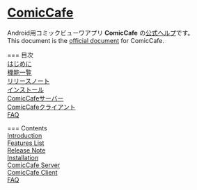 **[ComicCafe](https://play.google.com/store/apps/details?id=com.burton999.cc.client)**
=============
Android用コミックビューワアプリ **ComicCafe** の[公式ヘルプ](#japanese)です。  
This document is the [official document](#english) for ComicCafe.

===
<a name ="japanese">目次</a>  
[はじめに](documents/ja/Introduction.mkd)  
[機能一覧](documents/ja/FeaturesList.mkd)  
[リリースノート](documents/ja/ReleaseNote.mkd)  
[インストール](documents/ja/Installation.mkd)  
[ComicCafeサーバー](documents/ja/Server.mkd)  
[ComicCafeクライアント](documents/ja/Client.mkd)  
[FAQ](documents/ja/FAQ.mkd)  

===
<a name ="english">Contents</a>  
[Introduction](documents/en/Introduction.mkd)  
[Features List](documents/en/FeaturesList.mkd)  
[Release Note](documents/en/ReleaseNote.mkd)  
[Installation](documents/en/Installation.mkd)  
[ComicCafe Server](documents/en/Server.mkd)  
[ComicCafe Client](documents/en/Client.mkd)  
[FAQ](documents/en/FAQ.mkd)  




